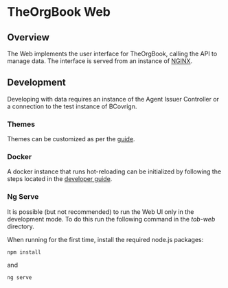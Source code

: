 # TheOrgBook Web

## Overview

The Web implements the user interface for TheOrgBook, calling the API to manage data. The interface is served from an instance of [NGINX](https://www.nginx.com/).

## Development

Developing with data requires an instance of the Agent Issuer Controller or a connection to the test instance of BCovrign.

### Themes

Themes can be customized as per the [guide](ThemeDevelopment.md).

### Docker

A docker instance that runs hot-reloading can be initialized by following the steps located in the [developer guide](../../../docs/README.MD).

### Ng Serve

It is possible (but not recommended) to run the Web UI only in the development mode. To do this run the following command in the *tob-web* directory.

When running for the first time, install the required node.js packages:

``` 
npm install
``` 

and

``` 
ng serve
```

